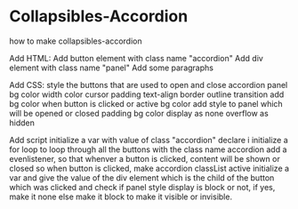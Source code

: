 # Collapsibles-Accordion
how to make collapsibles-accordion


Add HTML:
Add button element with class name "accordion"
Add div element with class name "panel"
Add some paragraphs

Add CSS:
style the buttons that are used to open and close accordion panel
    bg color
    width
    color
    cursor
    padding
    text-align
    border
    outline
    transition
add bg color when button is clicked or active
    bg color
add style to panel which will be opened or closed
    padding
    bg color
    display as none
    overflow as hidden

Add script
    initialize a var with value of class "accordion"
    declare i
    initialize a for loop to loop through all the buttons with the class name accordion
    add a evenlistener, so that whenver a button is clicked, content will be shown or closed
    so when button is clicked, make accordion classList active
    initialize a var and give the value of the div element which is the child of the button which was clicked
    and check if panel style display is block or not, if yes, make it none else make it block to make it visible or invisible.